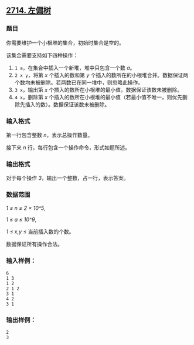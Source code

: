 ## [2714. 左偏树](https://www.acwing.com/problem/content/2716/)

### 题目

你需要维护一个小根堆的集合，初始时集合是空的。

该集合需要支持如下四种操作：

1. `1 a`，在集合中插入一个新堆，堆中只包含一个数 *a*。
2. `2 x y`，将第 *x* 个插入的数和第 *y* 个插入的数所在的小根堆合并。数据保证两个数均未被删除。若两数已在同一堆中，则忽略此操作。
3. `3 x`，输出第 *x* 个插入的数所在小根堆的最小值。数据保证该数未被删除。
4. `4 x`，删除第 *x* 个插入的数所在小根堆的最小值（若最小值不唯一，则优先删除先插入的数）。数据保证该数未被删除。

### 输入格式

第一行包含整数 *n*，表示总操作数量。

接下来 *n* 行，每行包含一个操作命令，形式如题所述。

### 输出格式

对于每个操作 *3*，输出一个整数，占一行，表示答案。

### 数据范围

*1 ≤ n ≤ 2 × 10^5*,

*1 ≤ a ≤ 10^9*,

*1 ≤ x,y ≤* 当前插入数的个数。

数据保证所有操作合法。

### 输入样例：

```
6
1 3
1 2
2 1 2
3 1
4 2
3 1
```

### 输出样例：

```
2
3
```
